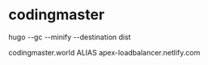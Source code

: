 # codingmaster
hugo --gc --minify --destination dist

codingmaster.world ALIAS apex-loadbalancer.netlify.com
